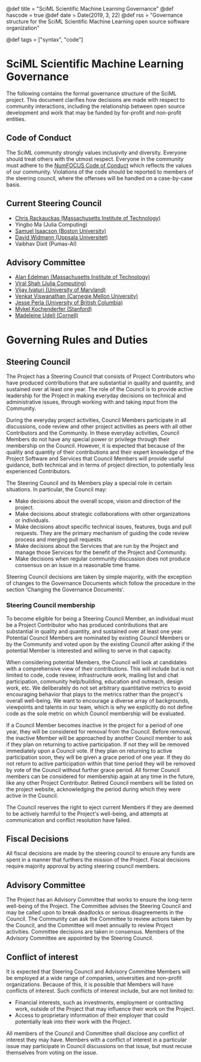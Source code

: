 @def title = "SciML Scientific Machine Learning Governance"
@def hascode = true
@def date = Date(2019, 3, 22)
@def rss = "Governance structure for the SciML Scientific Machine Learning open source software organization"

@def tags = ["syntax", "code"]

# SciML Scientific Machine Learning Governance

The following contains the formal governance structure of the SciML
project. This document clarifies how decisions are made with respect
to community interactions, including the relationship between
open source development and work that may be funded by for-profit
and non-profit entities.

## Code of Conduct

The SciML community strongly values inclusivity and diversity. Everyone
should treat others with the utmost respect. Everyone in the community
must adhere to the
[NumFOCUS Code of Conduct](https://numfocus.org/code-of-conduct) which
reflects the values of our community. Violations of the code should be
reported to members of the steering council, where the offenses will be
handled on a case-by-case basis.

## Current Steering Council

- [Chris Rackauckas (Massachusetts Institute of Technology)](https://chrisrackauckas.com/)
- Yingbo Ma (Julia Computing)
- [Samuel Isaacson (Boston University)](http://math.bu.edu/people/isaacson/)
- [David Widmann (Uppsala Universitet)](https://widmann.dev/)
- Vaibhav Dixit (Pumas-AI)

## Advisory Committee

- [Alan Edelman (Massachusetts Institute of Technology)](http://math.mit.edu/~edelman/index.php)
- [Viral Shah (Julia Computing)](https://en.wikipedia.org/wiki/Viral_B._Shah)
- [Vijay Ivaturi (University of Maryland)](https://www.linkedin.com/in/vijayivaturi/)
- [Venkat Viswanathan (Carnegie Mellon University)](https://www.meche.engineering.cmu.edu/directory/bios/viswanathan-venkat.html)
- [Jesse Perla (University of British Columbia)](https://www.jesseperla.com/)
- [Mykel Kochenderfer (Stanford)](https://mykel.kochenderfer.com/)
- [Madeleine Udell (Cornell)](https://people.orie.cornell.edu/mru8/)

# Governing Rules and Duties

## Steering Council

The Project has a Steering Council that consists of Project
Contributors who have produced contributions that are substantial in
quality and quantity, and sustained over at least one year. The role
of the Council is to provide active leadership for the Project in
making everyday decisions on technical and administrative issues,
through working with and taking input from the Community.

During the everyday project activities, Council Members participate in
all discussions, code review and other project activities as peers
with all other Contributors and the Community. In these everyday
activities, Council Members do not have any special power or privilege
through their membership on the Council. However, it is expected that
because of the quality and quantity of their contributions and their
expert knowledge of the Project Software and Services that Council
Members will provide useful guidance, both technical and in terms of
project direction, to potentially less experienced Contributors.

The Steering Council and its Members play a special role in certain
situations. In particular, the Council may:

- Make decisions about the overall scope, vision and direction of
  the project.
- Make decisions about strategic collaborations with other
  organizations or individuals.
- Make decisions about specific technical issues, features, bugs and
  pull requests. They are the primary mechanism of guiding the code
  review process and merging pull requests.
- Make decisions about the Services that are run by the Project and
  manage those Services for the benefit of the Project and Community.
- Make decisions when regular community discussion does not produce
  consensus on an issue in a reasonable time frame.

Steering Council decisions are taken by simple majority, with the
exception of changes to the Governance Documents which follow the
procedure in the section 'Changing the Governance Documents'.

### Steering Council membership

To become eligible for being a Steering Council Member, an individual
must be a Project Contributor who has produced contributions that are
substantial in quality and quantity, and sustained over at least one
year. Potential Council Members are nominated by existing Council
Members or by the Community and voted upon by the existing Council
after asking if the potential Member is interested and willing to
serve in that capacity.

When considering potential Members, the Council will look at
candidates with a comprehensive view of their contributions. This will
include but is not limited to code, code review, infrastructure work,
mailing list and chat participation, community help/building,
education and outreach, design work, etc. We deliberately do not
set arbitrary quantitative metrics to avoid encouraging behavior
that plays to the metrics rather than the project's overall well-being.
We want to encourage a diverse array of backgrounds, viewpoints and
talents in our team, which is why we explicitly do not define code as
the sole metric on which Council membership will be evaluated.

If a Council Member becomes inactive in the project for a period of
one year, they will be considered for removal from the Council. Before
removal, the inactive Member will be approached by another Council
member to ask if they plan on returning to active participation. If
not they will be removed immediately upon a Council vote. If they plan
on returning to active participation soon, they will be given a grace
period of one year. If they do not return to active participation
within that time period they will be removed by vote of the Council
without further grace period. All former Council members can be
considered for membership again at any time in the future, like any
other Project Contributor. Retired Council members will be listed on
the project website, acknowledging the period during which they were
active in the Council.

The Council reserves the right to eject current Members if they are
deemed to be actively harmful to the Project's well-being, and
attempts at communication and conflict resolution have failed.

## Fiscal Decisions

All fiscal decisions are made by the steering council to ensure any
funds are spent in a manner that furthers the mission of the Project.
Fiscal decisions require majority approval by acting steering council
members.

## Advisory Committee

The Project has an Advisory Committee that works to ensure the long-term
well-being of the Project. The Committee advises the Steering Council and
may be called upon to break deadlocks or serious disagreements in the
Council. The Community can ask the Committee to review actions taken by
the Council, and the Committee will meet annually to review Project
activities. Committee decisions are taken in consensus. Members of the
Advisory Committee are appointed by the Steering Council.

## Conflict of interest

It is expected that Steering Council and Advisory Committee Members
will be employed at a wide range of companies, universities and non-profit
organizations. Because of this, it is possible that Members will have
conflicts of interest. Such conflicts of interest include, but are not
limited to:

- Financial interests, such as investments, employment or contracting
  work, outside of the Project that may influence their work on the
  Project.
- Access to proprietary information of their employer that could
  potentially leak into their work with the Project.

All members of the Council and Committee shall disclose any conflict of
interest they may have. Members with a conflict of interest in a
particular issue may participate in Council discussions on that issue,
but must recuse themselves from voting on the issue.
